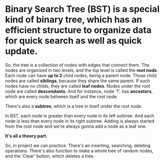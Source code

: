 # Binary Search Tree (BST) is a special kind of binary tree, which has an efficient structure to organize data for quick search as well as quick update.
So, the tree is a collection of nodes with edges that connect them. The nodes are organized in two levels, and the top level is called the __root node__. Each node can have __up to 2__ child nodes, being a parent node. Those child nodes are called __siblings__, because they share the same parent. If such nodes have no childs, they are called __leaf nodes__. Nodes under the root node are called __descendants__. And for instance, node '1', has __ancestors__, which are every node between itself and the root node.
 
There's also a __subtree__, which is a tree in itself under the root node. 

In BST, each node is greater than every node in its left subtree. And each node is less than every node in its right subtree. Adding is always started from the root node and we're always gonna add a node as a leaf one.

__It's all a theory part.__

So, in project we can practice. There's an inserting, searching, deleting operations. There's also function to make a whole tree of random nodes, and the 'Clear' button, which deletes a tree.
